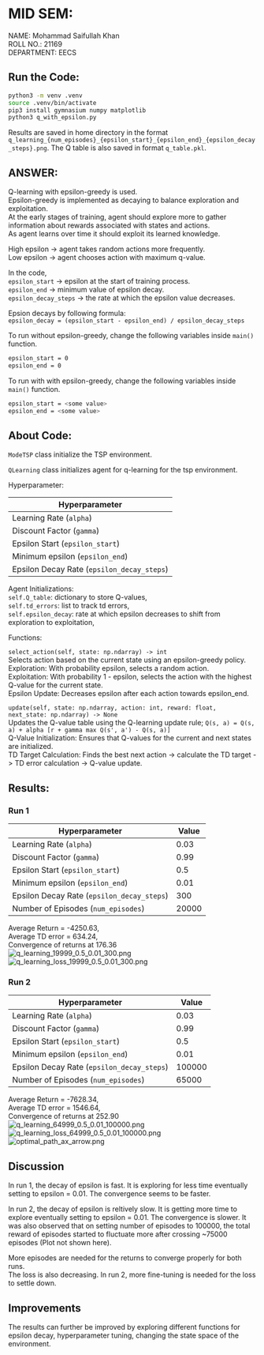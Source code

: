 # MID SEM:

NAME: Mohammad Saifullah Khan  
ROLL NO.: 21169  
DEPARTMENT: EECS

## Run the Code:
```bash
python3 -m venv .venv
source .venv/bin/activate
pip3 install gymnasium numpy matplotlib
python3 q_with_epsilon.py
```
Results are saved in home directory in the format ```q_learning_{num_episodes}_{epsilon_start}_{epsilon_end}_{epsilon_decay_steps}.png```. The Q table is also saved in format ```q_table.pkl```.

## ANSWER:

Q-learning with epsilon-greedy is used.  
Epsilon-greedy is implemented as decaying to balance exploration and exploitation.  
At the early stages of training, agent should explore more to gather information about rewards associated with states and actions.   
As agent learns over time it should exploit its learned knowledge.  

High epsilon -> agent takes random actions more frequently.  
Low epsilon -> agent chooses action with maximum q-value.  

In the code,  
```epsilon_start``` -> epsilon at the start of training process.   
```epsilon_end``` -> minimum value of epsilon decay.  
```epsilon_decay_steps``` -> the rate at which the epsilon value decreases.  

Epsion decays by following formula:  
```epsilon_decay = (epsilon_start - epsilon_end) / epsilon_decay_steps```


To run without epsilon-greedy, change the following variables inside ```main()``` function.  
```bash
epsilon_start = 0
epsilon_end = 0
```

To run with with epsilon-greedy, change the following variables inside ```main()``` function.  
```bash
epsilon_start = <some value>
epsilon_end = <some value>
```

## About Code:
```ModeTSP``` class initialize the TSP environment.  

```QLearning``` class initializes agent for q-learning for the tsp environment.  

Hyperparameter:

| Hyperparameter | 
| -------------- | 
| Learning Rate (```alpha```) |
| Discount Factor (```gamma```) | 
| Epsilon Start (```epsilon_start```) |
| Minimum epsilon (```epsilon_end```) |
| Epsilon Decay Rate (```epsilon_decay_steps```) |


Agent Initializations:  
```self.Q_table```: dictionary to store Q-values,  
```self.td_errors```: list to track td errors,  
```self.epsilon_decay```: rate at which epsilon decreases to shift from exploration to exploitation,  


Functions:  

```select_action(self, state: np.ndarray) -> int```  
Selects action based on the current state using an epsilon-greedy policy.  
Exploration: With probability epsilon, selects a random action.  
Exploitation: With probability 1 - epsilon, selects the action with the highest Q-value for the current state.  
Epsilon Update: Decreases epsilon after each action towards epsilon_end.  


```update(self, state: np.ndarray, action: int, reward: float, next_state: np.ndarray) -> None```  
Updates the Q-value table using the Q-learning update rule; ```Q(s, a) = Q(s, a) + alpha [r + gamma max Q(s', a') - Q(s, a)]```  
Q-Value Initialization: Ensures that Q-values for the current and next states are initialized.  
TD Target Calculation: Finds the best next action -> calculate the TD target -> TD error calculation -> Q-value update.  


## Results:

### Run 1
| Hyperparameter | Value |
| -------------- | ----- |
| Learning Rate (```alpha```) | 0.03 |
| Discount Factor (```gamma```) | 0.99 |
| Epsilon Start (```epsilon_start```) | 0.5 |
| Minimum epsilon (```epsilon_end```) | 0.01 |
| Epsilon Decay Rate (```epsilon_decay_steps```) | 300 |
| Number of Episodes (```num_episodes```) | 20000 |   
Average Return = -4250.63,    
Average TD error = 634.24,    
Convergence of returns at 176.36  
![q_learning_19999_0.5_0.01_300.png](q_learning_19999_0.5_0.01_300.png)
![q_learning_loss_19999_0.5_0.01_300.png](q_learning_loss_19999_0.5_0.01_300.png)  


### Run 2
| Hyperparameter | Value |
| -------------- | ----- |
| Learning Rate (```alpha```) | 0.03 |
| Discount Factor (```gamma```) | 0.99 |
| Epsilon Start (```epsilon_start```) | 0.5 |
| Minimum epsilon (```epsilon_end```) | 0.01 |
| Epsilon Decay Rate (```epsilon_decay_steps```) | 100000 |
| Number of Episodes (```num_episodes```) | 65000 |    
Average Return = -7628.34,    
Average TD error = 1546.64,    
Convergence of returns at 252.90   
![q_learning_64999_0.5_0.01_100000.png](q_learning_64999_0.5_0.01_100000.png)
![q_learning_loss_64999_0.5_0.01_100000.png](q_learning_loss_64999_0.5_0.01_100000.png)
![optimal_path_ax_arrow.png](optimal_path_ax_arrow.png)




## Discussion
In run 1, the decay of epsilon is fast. It is exploring for less time eventually setting to epsilon = 0.01. The convergence seems to be faster.  

In run 2, the decay of epsilon is reltively slow. It is getting more time to explore eventually setting to epsilon = 0.01.   The convergence is slower. It was also observed that on setting number of episodes to 100000, the total reward of episodes started to fluctuate more after crossing ~75000 episodes (Plot not shown here).  

More episodes are needed for the returns to converge properly for both runs.  
The loss is also decreasing. In run 2, more fine-tuning is needed for the loss to settle down.  


## Improvements
The results can further be improved by exploring different functions for epsilon decay, hyperparameter tuning, changing the state space of the environment.
  
   


